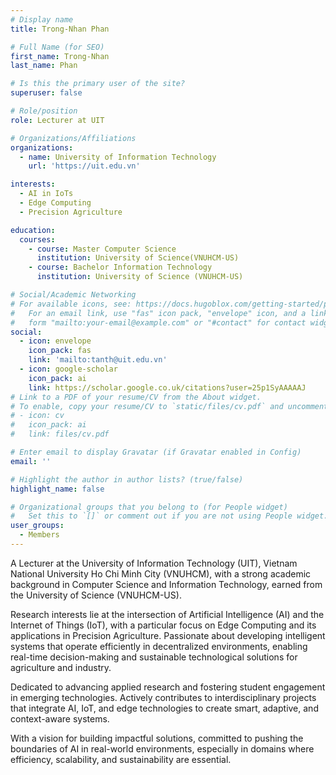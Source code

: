 ```yaml
---
# Display name
title: Trong-Nhan Phan

# Full Name (for SEO)
first_name: Trong-Nhan
last_name: Phan

# Is this the primary user of the site?
superuser: false

# Role/position
role: Lecturer at UIT

# Organizations/Affiliations
organizations:
  - name: University of Information Technology
    url: 'https://uit.edu.vn'

interests:
  - AI in IoTs
  - Edge Computing
  - Precision Agriculture

education:
  courses:
    - course: Master Computer Science
      institution: University of Science(VNUHCM-US)
    - course: Bachelor Information Technology
      institution: University of Science (VNUHCM-US)

# Social/Academic Networking
# For available icons, see: https://docs.hugoblox.com/getting-started/page-builder/#icons
#   For an email link, use "fas" icon pack, "envelope" icon, and a link in the
#   form "mailto:your-email@example.com" or "#contact" for contact widget.
social:
  - icon: envelope
    icon_pack: fas
    link: 'mailto:tanth@uit.edu.vn'
  - icon: google-scholar
    icon_pack: ai
    link: https://scholar.google.co.uk/citations?user=25p1SyAAAAAJ
# Link to a PDF of your resume/CV from the About widget.
# To enable, copy your resume/CV to `static/files/cv.pdf` and uncomment the lines below.
# - icon: cv
#   icon_pack: ai
#   link: files/cv.pdf

# Enter email to display Gravatar (if Gravatar enabled in Config)
email: ''

# Highlight the author in author lists? (true/false)
highlight_name: false

# Organizational groups that you belong to (for People widget)
#   Set this to `[]` or comment out if you are not using People widget.
user_groups:
  - Members
---
```


A Lecturer at the University of Information Technology (UIT), Vietnam National University Ho Chi Minh City (VNUHCM), with a strong academic background in Computer Science and Information Technology, earned from the University of Science (VNUHCM-US).

Research interests lie at the intersection of Artificial Intelligence (AI) and the Internet of Things (IoT), with a particular focus on Edge Computing and its applications in Precision Agriculture. Passionate about developing intelligent systems that operate efficiently in decentralized environments, enabling real-time decision-making and sustainable technological solutions for agriculture and industry.

Dedicated to advancing applied research and fostering student engagement in emerging technologies. Actively contributes to interdisciplinary projects that integrate AI, IoT, and edge technologies to create smart, adaptive, and context-aware systems.

With a vision for building impactful solutions, committed to pushing the boundaries of AI in real-world environments, especially in domains where efficiency, scalability, and sustainability are essential.